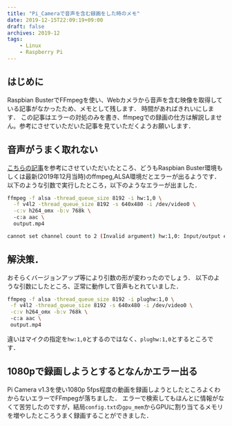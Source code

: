 ```yaml
---
title: "Pi_Cameraで音声を含む録画をした時のメモ"
date: 2019-12-15T22:09:19+09:00
draft: false
archives: 2019-12
tags: 
    - Linux
    - Raspberry Pi
---
```

## はじめに
Raspbian BusterでFFmpegを使い、Webカメラから音声を含む映像を取得している記事がなかったため、メモとして残します．
時間があればきれいにします．
この記事はエラーの対処のみを書き、ffmpegでの録画の仕方は解説しません。参考にさせていただいた記事を見ていただくようお願いします．


## 音声がうまく取れない
[こちらの記事](https://signal-flag-z.blogspot.com/2016/09/rapberry-pi-3-h264omxffmpeg.html
)を参考にさせていただいたところ、どうもRaspbian Buster環境もしくは最新(2019年12月当時)のffmpeg,ALSA環境だとエラーが出るようです．
以下のような引数で実行したところ，以下のようなエラーが出ました．

```bash
ffmpeg -f alsa -thread_queue_size 8192 -i hw:1,0 \
  -f v4l2 -thread_queue_size 8192 -s 640x480 -i /dev/video0 \
  -c:v h264_omx -b:v 768k \  
  -c:a aac \
  output.mp4 
```  

```bash
cannot set channel count to 2 (Invalid argument) hw:1,0: Input/output error
```

## 解決策．
おそらくバージョンアップ等により引数の形が変わったのでしょう．
以下のような引数にしたところ、正常に動作して音声もとれていました．

```bash
ffmpeg -f alsa -thread_queue_size 8192 -i plughw:1,0 \
 -f v4l2 -thread_queue_size 8192 -s 640x480 -i /dev/video0 \
 -c:v h264_omx -b:v 768k \ 
 -c:a aac \
 output.mp4
```
違いはマイクの指定を`hw:1,0`とするのではなく、`plughw:1,0`とするところです．

## 1080pで録画しようとするとなんかエラー出る
Pi Camera v1.3を使い1080p 5fps程度の動画を録画しようとしたところよくわからないエラーでFFmpegが落ちました．
エラーで検索してもほんとに情報がなくて苦労したのですが，結局`config.txt`の`gpu_mem`からGPUに割り当てるメモリを増やしたところうまく録画することができました．